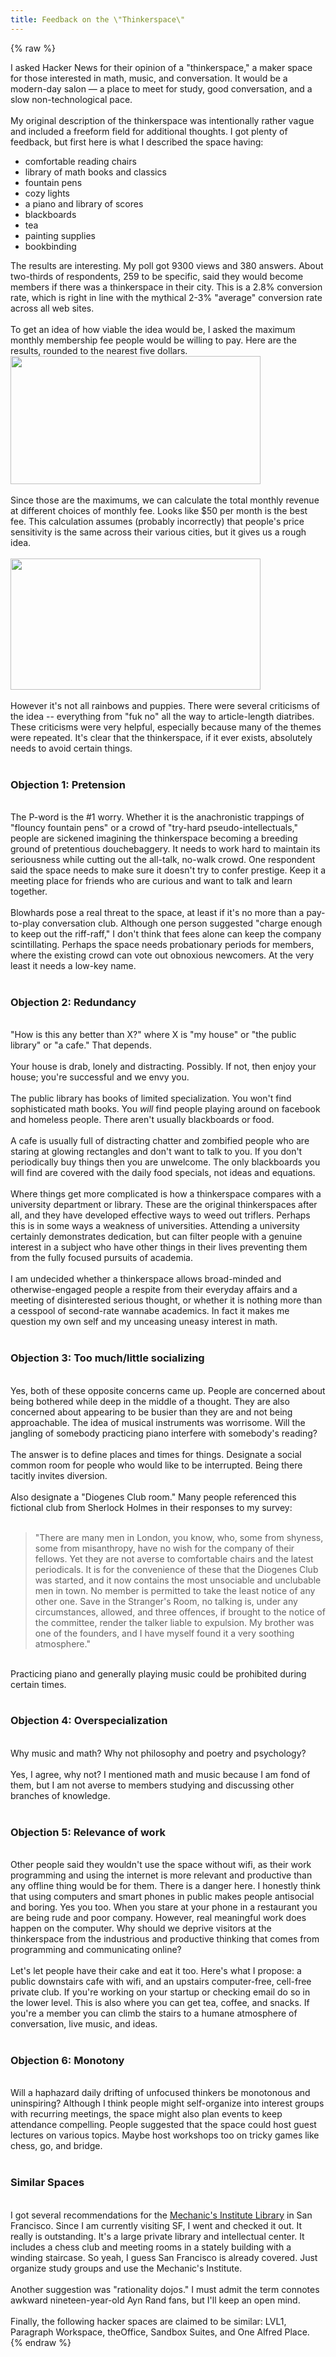 ```yaml
---
title: Feedback on the \"Thinkerspace\"
---
```


{% raw %}
<div class="css-full-post-content js-full-post-content">
I asked Hacker News for their opinion of a "thinkerspace," a maker space for those interested in math, music, and conversation. It would be a modern-day salon — a place to meet for study, good conversation, and a slow non-technological pace.<br /><br />My original description of the thinkerspace was intentionally rather vague and included a freeform field for additional thoughts. I got plenty of feedback, but first here is what I described the space having:<br /><ul><li>comfortable reading chairs</li><li>library of math books and classics</li><li>fountain pens</li><li>cozy lights</li><li>a piano and library of scores</li><li>blackboards</li><li>tea</li><li>painting supplies</li><li>bookbinding</li></ul>The results are interesting. My poll got 9300 views and 380 answers. About two-thirds of respondents, 259 to be specific, said they would become members if there was a thinkerspace in their city. This is a 2.8% conversion rate, which is right in line with the mythical 2-3% "average" conversion rate across all web sites.<br /><br />To get an idea of how viable the idea would be, I asked the maximum monthly membership fee people would be willing to pay. Here are the results, rounded to the nearest five dollars.<br /><img border="0" height="205" src="http://1.bp.blogspot.com/-onCgNG-vOvU/UVPOTELrJlI/AAAAAAAAABQ/F1bqJ0gqlI0/s400/Screen+Shot+2013-03-26+at+10.07.13+PM.png" width="400" /><br /><br />Since those are the maximums, we can calculate the total monthly revenue at different choices of monthly fee. Looks like $50 per month is the best fee. This calculation assumes (probably incorrectly) that people's price sensitivity is the same across their various cities, but it gives us a rough idea.<br /><br /><img border="0" height="210" src="http://2.bp.blogspot.com/-eNcQFXcNV6A/UVjiT3ZR-cI/AAAAAAAAABg/ExR60X_G4BQ/s400/Screen+Shot+2013-03-31+at+8.54.15+AM.png" width="400" /><br /><br />However it's not all rainbows and puppies. There were several criticisms of the idea -- everything from "fuk no" all the way to article-length diatribes. These criticisms were very helpful, especially because many of the themes were repeated. It's clear that the thinkerspace, if it ever exists, absolutely needs to avoid certain things.<br /><br /><h3>Objection 1: Pretension</h3><br />The P-word is the #1 worry. Whether it is the anachronistic trappings of "flouncy fountain pens" or a crowd of "try-hard pseudo-intellectuals," people are sickened imagining the thinkerspace becoming a breeding ground of pretentious douchebaggery. It needs to work hard to maintain its seriousness while cutting out the all-talk, no-walk crowd. One respondent said the space needs to make sure it doesn't try to confer prestige. Keep it a meeting place for friends who are curious and want to talk and learn together.<br /><br />Blowhards pose a real threat to the space, at least if it's no more than a pay-to-play conversation club. Although one person suggested "charge enough to keep out the riff-raff," I don't think that fees alone can keep the company scintillating. Perhaps the space needs probationary periods for members, where the existing crowd can vote out obnoxious newcomers. At the very least it needs a low-key name.<br /><br /><h3>Objection 2: Redundancy</h3><br />"How is this any better than X?" where X is "my house" or "the public library" or "a cafe." That depends.<br /><br />Your house is drab, lonely and distracting. Possibly. If not, then enjoy your house; you're successful and we envy you.<br /><br />The public library has books of limited specialization. You won't find sophisticated math books. You <i>will</i> find people playing around on facebook and homeless people. There aren't usually blackboards or food.<br /><br />A cafe is usually full of distracting chatter and zombified people who are staring at glowing rectangles and don't want to talk to you. If you don't periodically buy things then you are unwelcome. The only blackboards you will find are covered with the daily food specials, not ideas and equations.<br /><br />Where things get more complicated is how a thinkerspace compares with a university department or library. These are the original thinkerspaces after all, and they have developed effective ways to weed out triflers. Perhaps this is in some ways a weakness of universities. Attending a university certainly demonstrates dedication, but can filter people with a genuine interest in a subject who have other things in their lives preventing them from the fully focused pursuits of academia.<br /><br />I am undecided whether a thinkerspace allows broad-minded and otherwise-engaged people a respite from their everyday affairs and a meeting of disinterested serious thought, or whether it is nothing more than a cesspool of second-rate wannabe academics. In fact it makes me question my own self and my unceasing uneasy interest in math.<br /><br /><h3>Objection 3: Too much/little socializing</h3><div><br /></div>Yes, both of these opposite concerns came up. People are concerned about being bothered while deep in the middle of a thought. They are also concerned about appearing to be busier than they are and not being approachable. The idea of musical instruments was worrisome. Will the jangling of somebody practicing piano interfere with somebody's reading?<br /><br />The answer is to define places and times for things. Designate a social common room for people who would like to be interrupted. Being there tacitly invites diversion.<br /><br />Also designate a "Diogenes Club room." Many people referenced this fictional club from Sherlock Holmes in their responses to my survey:<br /><br /><blockquote>"There are many men in London, you know, who, some from shyness, some from misanthropy, have no wish for the company of their fellows. Yet they are not averse to comfortable chairs and the latest periodicals. It is for the convenience of these that the Diogenes Club was started, and it now contains the most unsociable and unclubable men in town. No member is permitted to take the least notice of any other one. Save in the Stranger's Room, no talking is, under any circumstances, allowed, and three offences, if brought to the notice of the committee, render the talker liable to expulsion. My brother was one of the founders, and I have myself found it a very soothing atmosphere."</blockquote><br />Practicing piano and generally playing music could be prohibited during certain times.<br /><br /><h3>Objection 4: Overspecialization</h3><br />Why music and math? Why not philosophy and poetry and psychology?<br /><br />Yes, I agree, why not? I mentioned math and music because I am fond of them, but I am not averse to members studying and discussing other branches of knowledge.<br /><br /><h3>Objection 5: Relevance of work</h3><br />Other people said they wouldn't use the space without wifi, as their work programming and using the internet is more relevant and productive than any offline thing would be for them. There is a danger here. I honestly think that using computers and smart phones in public makes people antisocial and boring. Yes you too. When you stare at your phone in a&nbsp;restaurant&nbsp;you are being rude and poor company. However, real meaningful work does happen on the computer. Why should we deprive visitors at the thinkerspace from the industrious and productive thinking that comes from programming and communicating online?<br /><br />Let's let people have their cake and eat it too. Here's what I propose: a public downstairs cafe with wifi, and an upstairs computer-free, cell-free private club. If you're working on your startup or checking email do so in the lower level. This is also where you can get tea, coffee, and snacks. If you're a member you can climb the stairs to a humane atmosphere of conversation, live music, and ideas.<br /><br /><h3>Objection 6: Monotony</h3><br />Will a haphazard daily drifting of unfocused thinkers be monotonous and uninspiring? Although I think people might self-organize into interest groups with recurring meetings, the space might also plan events to keep attendance compelling. People suggested that the space could host guest lectures on various topics. Maybe host workshops too on tricky games like chess, go, and bridge.<br /><br /><h3>Similar Spaces</h3><br />I got several recommendations for the <a href="http://www.milibrary.org/">Mechanic's Institute Library</a> in San Francisco. Since I am currently visiting SF, I went and checked it out. It really is outstanding. It's a large private library and intellectual center. It includes a chess club and meeting rooms in a stately building with a winding staircase. So yeah, I guess San Francisco is already covered. Just organize study groups and use the Mechanic's Institute.<br /><br />Another suggestion was "rationality dojos." I must admit the term connotes awkward nineteen-year-old Ayn Rand fans, but I'll keep an open mind.<br /><br />Finally, the following hacker spaces are claimed to be similar: LVL1, Paragraph Workspace, theOffice, Sandbox Suites, and One Alfred Place.
</div>
{% endraw %}
